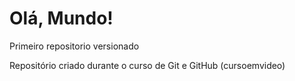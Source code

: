 # Olá, Mundo!
Primeiro repositorio versionado

Repositório criado durante o curso de Git e GitHub (cursoemvideo)
